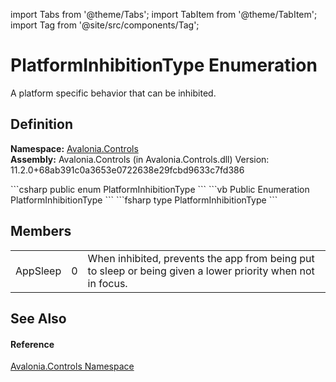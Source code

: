 import Tabs from '@theme/Tabs'; 
import TabItem from '@theme/TabItem'; 
import Tag from '@site/src/components/Tag'; 

# PlatformInhibitionType Enumeration


A platform specific behavior that can be inhibited.



## Definition
**Namespace:** <a href="N_Avalonia_Controls">Avalonia.Controls</a>  
**Assembly:** Avalonia.Controls (in Avalonia.Controls.dll) Version: 11.2.0+68ab391c0a3653e0722638e29fcbd9633c7fd386

<Tabs groupId="api-code-preview">
<TabItem value="csharp" label="C#">
```csharp
public enum PlatformInhibitionType
```
</TabItem>
<TabItem value="vb" label="VB">
```vb
Public Enumeration PlatformInhibitionType
```
</TabItem>
<TabItem value="fsharp" label="F#">
```fsharp
type PlatformInhibitionType
```
</TabItem>
</Tabs>



## Members
<table>
<tr>
<td>AppSleep</td>
<td>0</td>
<td>When inhibited, prevents the app from being put to sleep or being given a lower priority when not in focus.</td>
</tr>
</table>

## See Also


#### Reference
<a href="N_Avalonia_Controls">Avalonia.Controls Namespace</a>  
